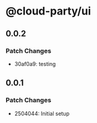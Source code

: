 # @cloud-party/ui

## 0.0.2

### Patch Changes

- 30af0a9: testing

## 0.0.1

### Patch Changes

- 2504044: Initial setup
